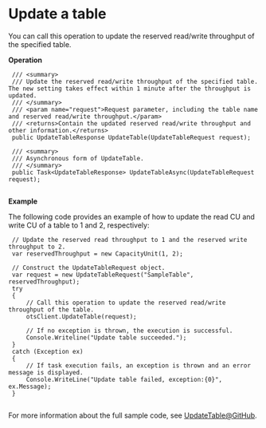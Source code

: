 # Update a table

You can call this operation to update the reserved read/write throughput of the specified table.

**Operation**

```language-csharp
 /// <summary>
 /// Update the reserved read/write throughput of the specified table. The new setting takes effect within 1 minute after the throughput is updated.
 /// </summary>
 /// <param name="request">Request parameter, including the table name and reserved read/write throughput.</param>
 /// <returns>Contain the updated reserved read/write throughput and other information.</returns>
 public UpdateTableResponse UpdateTable(UpdateTableRequest request);

 /// <summary>
 /// Asynchronous form of UpdateTable.
 /// </summary>
 public Task<UpdateTableResponse> UpdateTableAsync(UpdateTableRequest request);
        
```

**Example**

The following code provides an example of how to update the read CU and write CU of a table to 1 and 2, respectively:

```language-csharp
 // Update the reserved read throughput to 1 and the reserved write throughput to 2.
 var reservedThroughput = new CapacityUnit(1, 2);

 // Construct the UpdateTableRequest object.
 var request = new UpdateTableRequest("SampleTable", reservedThroughput);
 try
 {
     // Call this operation to update the reserved read/write throughput of the table.
     otsClient.UpdateTable(request);

     // If no exception is thrown, the execution is successful.
     Console.Writeline("Update table succeeded.");
 }
 catch (Exception ex)
 {
     // If task execution fails, an exception is thrown and an error message is displayed.
     Console.WriteLine("Update table failed, exception:{0}", ex.Message);
 }
        
```

For more information about the full sample code, see [UpdateTable@GitHub](https://github.com/aliyun/aliyun-tablestore-csharp-sdk/blob/master/sample/Samples/CreateTableSample.cs).

